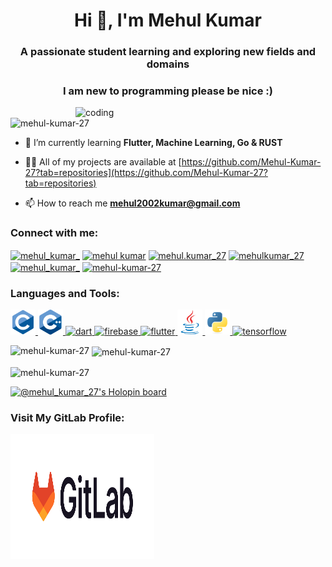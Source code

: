 <h1 align="center">Hi 👋, I'm Mehul Kumar</h1>
<h3 align="center">A passionate student learning and exploring new fields and domains</h3>
<h3 align="center">I am new to programming please be nice :)</h3>

<img align = "right" alt = "coding" width = "400" src = "https://camo.githubusercontent.com/5ddf73ad3a205111cf8c686f687fc216c2946a75005718c8da5b837ad9de78c9/68747470733a2f2f7468756d62732e6766796361742e636f6d2f4576696c4e657874446576696c666973682d736d616c6c2e676966">

<p align="left"> <img src="https://komarev.com/ghpvc/?username=mehul-kumar-27&label=Profile%20views&color=0e75b6&style=flat" alt="mehul-kumar-27" /> </p>

- 🌱 I’m currently learning **Flutter, Machine Learning, Go & RUST**

- 👨‍💻 All of my projects are available at [https://github.com/Mehul-Kumar-27?tab=repositories](https://github.com/Mehul-Kumar-27?tab=repositories)

- 📫 How to reach me **mehul2002kumar@gmail.com**

<h3 align="left">Connect with me:</h3>
<p align="left">
<a href="https://twitter.com/mehul_kumar_" target="blank"><img align="center" src="https://raw.githubusercontent.com/rahuldkjain/github-profile-readme-generator/master/src/images/icons/Social/twitter.svg" alt="mehul_kumar_" height="30" width="40" /></a>
<a href="https://www.linkedin.com/in/mehul-kumar-40bba7220/" target="blank"><img align="center" src="https://raw.githubusercontent.com/rahuldkjain/github-profile-readme-generator/master/src/images/icons/Social/linked-in-alt.svg" alt="mehul kumar" height="30" width="40" /></a>
<a href="https://instagram.com/mehul.kumar_27" target="blank"><img align="center" src="https://raw.githubusercontent.com/rahuldkjain/github-profile-readme-generator/master/src/images/icons/Social/instagram.svg" alt="mehul.kumar_27" height="30" width="40" /></a>
<a href="https://www.codechef.com/users/mehulkumar_27" target="blank"><img align="center" src="https://cdn.jsdelivr.net/npm/simple-icons@3.1.0/icons/codechef.svg" alt="mehulkumar_27" height="30" width="40" /></a>
<a href="https://www.hackerrank.com/mehul_kumar_" target="blank"><img align="center" src="https://raw.githubusercontent.com/rahuldkjain/github-profile-readme-generator/master/src/images/icons/Social/hackerrank.svg" alt="mehul_kumar_" height="30" width="40" /></a>
<a href="https://www.leetcode.com/mehul-kumar-27" target="blank"><img align="center" src="https://raw.githubusercontent.com/rahuldkjain/github-profile-readme-generator/master/src/images/icons/Social/leet-code.svg" alt="mehul-kumar-27" height="30" width="40" /></a>
</p>

<h3 align="left">Languages and Tools:</h3>
<p align="left"> <a href="https://www.cprogramming.com/" target="_blank" rel="noreferrer"> <img src="https://raw.githubusercontent.com/devicons/devicon/master/icons/c/c-original.svg" alt="c" width="40" height="40"/> </a> <a href="https://www.w3schools.com/cpp/" target="_blank" rel="noreferrer"> <img src="https://raw.githubusercontent.com/devicons/devicon/master/icons/cplusplus/cplusplus-original.svg" alt="cplusplus" width="40" height="40"/> </a> <a href="https://dart.dev" target="_blank" rel="noreferrer"> <img src="https://www.vectorlogo.zone/logos/dartlang/dartlang-icon.svg" alt="dart" width="40" height="40"/> </a> <a href="https://firebase.google.com/" target="_blank" rel="noreferrer"> <img src="https://www.vectorlogo.zone/logos/firebase/firebase-icon.svg" alt="firebase" width="40" height="40"/> </a> <a href="https://flutter.dev" target="_blank" rel="noreferrer"> <img src="https://www.vectorlogo.zone/logos/flutterio/flutterio-icon.svg" alt="flutter" width="40" height="40"/> </a> <a href="https://www.java.com" target="_blank" rel="noreferrer"> <img src="https://raw.githubusercontent.com/devicons/devicon/master/icons/java/java-original.svg" alt="java" width="40" height="40"/> </a> <a href="https://www.python.org" target="_blank" rel="noreferrer"> <img src="https://raw.githubusercontent.com/devicons/devicon/master/icons/python/python-original.svg" alt="python" width="40" height="40"/> </a> <a href="https://www.tensorflow.org" target="_blank" rel="noreferrer"> <img src="https://www.vectorlogo.zone/logos/tensorflow/tensorflow-icon.svg" alt="tensorflow" width="40" height="40"/> </a> </p>

<p><img align="left" src="https://github-readme-stats.vercel.app/api/top-langs?username=mehul-kumar-27&show_icons=true&locale=en&layout=compact" alt="mehul-kumar-27" /></p>

<p>&nbsp;<img align="center" src="https://github-readme-stats.vercel.app/api?username=mehul-kumar-27&show_icons=true&locale=en" alt="mehul-kumar-27" /></p>

<p><img align="center" src="https://github-readme-streak-stats.herokuapp.com/?user=mehul-kumar-27&" alt="mehul-kumar-27" /></p>

[![@mehul_kumar_27's Holopin board](https://holopin.me/mehul_kumar_27)](https://holopin.io/@mehul_kumar_27)

<h3 align="left">Visit My GitLab Profile:</h3>
<p align="left">
<a href="https://gitlab.com/Mehul-Kumar-27" target="blank"><img align="center" src="https://raw.githubusercontent.com/Mehul-Kumar-27/Data-Repository/main/gitlab-logo-100.svg" alt="mehul_kumar_" height="200" width="230" /></a>
